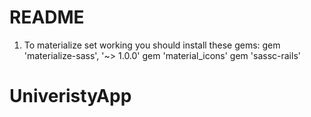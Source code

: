 # README

1) To materialize set working you should install these gems:
gem 'materialize-sass', '~> 1.0.0'
gem 'material_icons'
gem 'sassc-rails'



# UniveristyApp
